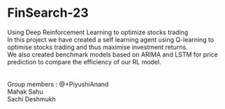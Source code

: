 # FinSearch-23
Using Deep Reinforcement Learning to optimize stocks trading<br>
In this project we have created a self learning agent using Q-learning to optimise stocks trading and thus maximise investment returns. <br>
We also created benchmark models based on ARIMA and LSTM for price prediction to compare the efficiency of our RL model.<br><br><br>
Group members : @+PiyushiAnand<br>
                Mahak Sahu<br>
                Sachi Deshmukh<br>
